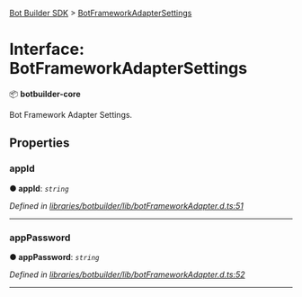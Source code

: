 [Bot Builder SDK](../README.md) > [BotFrameworkAdapterSettings](../interfaces/botbuilder.botframeworkadaptersettings.md)



# Interface: BotFrameworkAdapterSettings


:package: **botbuilder-core**

Bot Framework Adapter Settings.


## Properties
<a id="appid"></a>

###  appId

**●  appId**:  *`string`* 

*Defined in [libraries/botbuilder/lib/botFrameworkAdapter.d.ts:51](https://github.com/Microsoft/botbuilder-js/blob/57c9ba8/libraries/botbuilder/lib/botFrameworkAdapter.d.ts#L51)*





___

<a id="apppassword"></a>

###  appPassword

**●  appPassword**:  *`string`* 

*Defined in [libraries/botbuilder/lib/botFrameworkAdapter.d.ts:52](https://github.com/Microsoft/botbuilder-js/blob/57c9ba8/libraries/botbuilder/lib/botFrameworkAdapter.d.ts#L52)*





___


